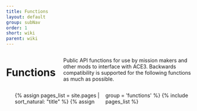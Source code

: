 ```yaml
---
title: Functions
layout: default
group: subNav
order: 1
short: wiki
parent: wiki
---
```


<style type="text/css">
  ul.columns {
    columns: 2;
  }
</style>

<div class="row">
    <div class="large-12 columns">
        <h1>Functions</h1>
        <p>Public API functions for use by mission makers and other mods to interface with ACE3. Backwards compatibility is supported for the following functions as much as possible.</p>
    </div>
</div>
<div class="row">
    <div class="large-12 columns">
        <nav>
            <ul class="columns">
                {% assign pages_list = site.pages | sort_natural: "title" %}
                {% assign group = 'functions' %}
                {% include pages_list %}
            </ul>
        </nav>
    </div>
</div>
